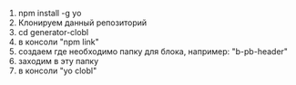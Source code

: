 1. npm install -g yo
2. Клонируем данный репозиторий
3. cd generator-clobl
4. в консоли "npm link"
5. создаем где необходимо папку для блока, например: "b-pb-header"
6. заходим в эту папку
7. в консоли "yo clobl"
